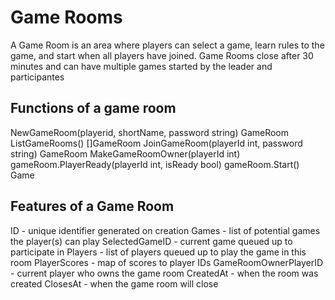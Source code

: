 # Game Rooms

A Game Room is an area where players can select a game, learn rules to the game, and start when all players have joined. Game Rooms close after 30 minutes and can have multiple games started by the leader and participantes

## Functions of a game room

NewGameRoom(playerid, shortName, password string) GameRoom
ListGameRooms() []GameRoom
JoinGameRoom(playerId int, password string) GameRoom
MakeGameRoomOwner(playerId int)
gameRoom.PlayerReady(playerId int, isReady bool)
gameRoom.Start() Game

## Features of a Game Room

ID - unique identifier generated on creation
Games - list of potential games the player(s) can play
SelectedGameID - current game queued up to participate in
Players - list of players queued up to play the game in this room
PlayerScores - map of scores to player IDs
GameRoomOwnerPlayerID - current player who owns the game room
CreatedAt - when the room was created
ClosesAt - when the game room will close







